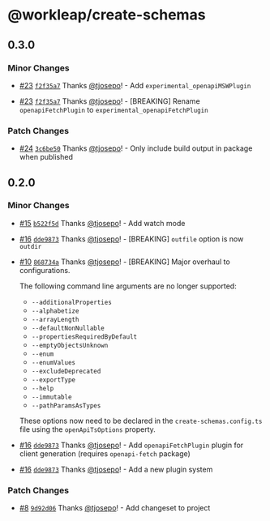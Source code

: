 # @workleap/create-schemas

## 0.3.0

### Minor Changes

- [#23](https://github.com/gsoft-inc/wl-openapi-typescript/pull/23) [`f2f35a7`](https://github.com/gsoft-inc/wl-openapi-typescript/commit/f2f35a7908e1c04dc05ac504158815b1202683ad) Thanks [@tjosepo](https://github.com/tjosepo)! - Add `experimental_openapiMSWPlugin`

- [#23](https://github.com/gsoft-inc/wl-openapi-typescript/pull/23) [`f2f35a7`](https://github.com/gsoft-inc/wl-openapi-typescript/commit/f2f35a7908e1c04dc05ac504158815b1202683ad) Thanks [@tjosepo](https://github.com/tjosepo)! - [BREAKING] Rename `openapiFetchPlugin` to `experimental_openapiFetchPlugin`

### Patch Changes

- [#24](https://github.com/gsoft-inc/wl-openapi-typescript/pull/24) [`3c6be50`](https://github.com/gsoft-inc/wl-openapi-typescript/commit/3c6be50da3b2df13fa56cbca3ab503d66ddc7b41) Thanks [@tjosepo](https://github.com/tjosepo)! - Only include build output in package when published

## 0.2.0

### Minor Changes

- [#15](https://github.com/gsoft-inc/wl-openapi-typescript/pull/15) [`b522f5d`](https://github.com/gsoft-inc/wl-openapi-typescript/commit/b522f5d2b0796d06af7b4325cd5b96eb684d59e3) Thanks [@tjosepo](https://github.com/tjosepo)! - Add watch mode

- [#16](https://github.com/gsoft-inc/wl-openapi-typescript/pull/16) [`dde9873`](https://github.com/gsoft-inc/wl-openapi-typescript/commit/dde9873fd659d32fec01ab343bbb626d1274cc1b) Thanks [@tjosepo](https://github.com/tjosepo)! - [BREAKING] `outfile` option is now `outdir`

- [#10](https://github.com/gsoft-inc/wl-openapi-typescript/pull/10) [`868734a`](https://github.com/gsoft-inc/wl-openapi-typescript/commit/868734a5ae11c8faf9a90833f96e4f47a88cfeef) Thanks [@tjosepo](https://github.com/tjosepo)! - [BREAKING] Major overhaul to configurations.

  The following command line arguments are no longer supported:

  - `--additionalProperties`
  - `--alphabetize`
  - `--arrayLength`
  - `--defaultNonNullable`
  - `--propertiesRequiredByDefault`
  - `--emptyObjectsUnknown`
  - `--enum`
  - `--enumValues`
  - `--excludeDeprecated`
  - `--exportType`
  - `--help`
  - `--immutable`
  - `--pathParamsAsTypes`

  These options now need to be declared in the `create-schemas.config.ts` file using the `openApiTsOptions` property.

- [#16](https://github.com/gsoft-inc/wl-openapi-typescript/pull/16) [`dde9873`](https://github.com/gsoft-inc/wl-openapi-typescript/commit/dde9873fd659d32fec01ab343bbb626d1274cc1b) Thanks [@tjosepo](https://github.com/tjosepo)! - Add `openapiFetchPlugin` plugin for client generation (requires `openapi-fetch`
  package)

- [#16](https://github.com/gsoft-inc/wl-openapi-typescript/pull/16) [`dde9873`](https://github.com/gsoft-inc/wl-openapi-typescript/commit/dde9873fd659d32fec01ab343bbb626d1274cc1b) Thanks [@tjosepo](https://github.com/tjosepo)! - Add a new plugin system

### Patch Changes

- [#8](https://github.com/gsoft-inc/wl-openapi-typescript/pull/8) [`9d92d06`](https://github.com/gsoft-inc/wl-openapi-typescript/commit/9d92d06be15c21a784125e8be0829f7f72206cc9) Thanks [@tjosepo](https://github.com/tjosepo)! - Add changeset to project
